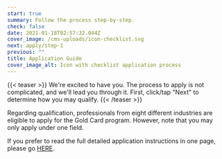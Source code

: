 ```yaml
---
start: true
summary: Follow the process step-by-step.
check: false
date: 2021-01-18T02:57:32.044Z
cover_image: /cms-uploads/icon-checklist.svg
next: apply/step-1
previous: ""
title: Application Guide
cover_image_alt: Icon with checklist application process
---
```

{{< teaser >}}
We're excited to have you. The process to apply is not complicated, and we'll lead you through it. First, click/tap "Next" to determine how you may qualify.
{{< /teaser >}}

Regarding qualification, professionals from eight different industries are eligible to apply for the Gold Card program. However, note that you may only apply under one field.

If you prefer to read the full detailed application instructions in one page, please go [HERE](https://goldcard.nat.gov.tw/zh/application/).